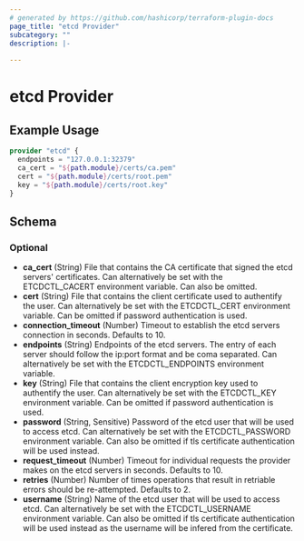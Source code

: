 ```yaml
---
# generated by https://github.com/hashicorp/terraform-plugin-docs
page_title: "etcd Provider"
subcategory: ""
description: |-
  
---
```


# etcd Provider



## Example Usage

```terraform
provider "etcd" {
  endpoints = "127.0.0.1:32379"
  ca_cert = "${path.module}/certs/ca.pem"
  cert = "${path.module}/certs/root.pem"
  key = "${path.module}/certs/root.key"
}
```

<!-- schema generated by tfplugindocs -->
## Schema

### Optional

- **ca_cert** (String) File that contains the CA certificate that signed the etcd servers' certificates. Can alternatively be set with the ETCDCTL_CACERT environment variable. Can also be omitted.
- **cert** (String) File that contains the client certificate used to authentify the user. Can alternatively be set with the ETCDCTL_CERT environment variable. Can be omitted if password authentication is used.
- **connection_timeout** (Number) Timeout to establish the etcd servers connection in seconds. Defaults to 10.
- **endpoints** (String) Endpoints of the etcd servers. The entry of each server should follow the ip:port format and be coma separated. Can alternatively be set with the ETCDCTL_ENDPOINTS environment variable.
- **key** (String) File that contains the client encryption key used to authentify the user. Can alternatively be set with the ETCDCTL_KEY environment variable. Can be omitted if password authentication is used.
- **password** (String, Sensitive) Password of the etcd user that will be used to access etcd. Can alternatively be set with the ETCDCTL_PASSWORD environment variable. Can also be omitted if tls certificate authentication will be used instead.
- **request_timeout** (Number) Timeout for individual requests the provider makes on the etcd servers in seconds. Defaults to 10.
- **retries** (Number) Number of times operations that result in retriable errors should be re-attempted. Defaults to 2.
- **username** (String) Name of the etcd user that will be used to access etcd. Can alternatively be set with the ETCDCTL_USERNAME environment variable. Can also be omitted if tls certificate authentication will be used instead as the username will be infered from the certificate.
